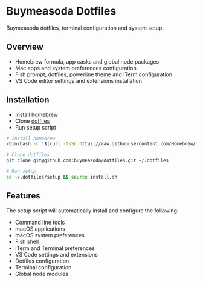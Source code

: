 # Buymeasoda Dotfiles

Buymeasoda dotfiles, terminal configuration and system setup.

## Overview

- Homebrew formula, app casks and global node packages
- Mac apps and system preferences configuration
- Fish prompt, dotfiles, powerline theme and iTerm configuration
- VS Code editor settings and extensions installation

## Installation

- Install [homebrew](https://brew.sh/)
- Clone [dotfiles](https://github.com/buymeasoda/dotfiles)
- Run setup script

```sh
# Install homebrew
/bin/bash -c "$(curl -fsSL https://raw.githubusercontent.com/Homebrew/install/HEAD/install.sh)"

# Clone dotfiles
git clone git@github.com:buymeasoda/dotfiles.git ~/.dotfiles

# Run setup
cd ~/.dotfiles/setup && source install.sh
```

## Features

The setup script will automatically install and configure the following:

- Command line tools
- macOS applications
- macOS system preferences
- Fish shell
- iTerm and Terminal preferences
- VS Code settings and extensions
- Dotfiles configuration
- Terminal configuration
- Global node modules
